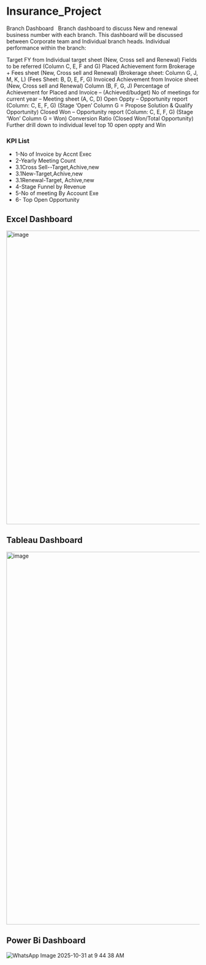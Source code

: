 # Insurance_Project

Branch Dashboard
 
Branch dashboard to discuss New and renewal business number with each branch. This dashboard will be discussed between Corporate team and Individual branch heads.
Individual performance within the branch:

Target FY from Individual target sheet (New, Cross sell and Renewal) Fields to be referred (Column C, E, F and G)
Placed Achievement form Brokerage + Fees sheet (New, Cross sell and Renewal) (Brokerage sheet: Column G, J, M, K, L) (Fees Sheet: B, D, E, F, G)
Invoiced Achievement from Invoice sheet (New, Cross sell and Renewal) Column (B, F, G, J)
Percentage of Achievement for Placed and Invoice – (Achieved/budget)
No of meetings for current year – Meeting sheet (A, C, D)
Open Oppty – Opportunity report (Column: C, E, F, G) (Stage ‘Open’ Column G = Propose Solution & Qualify Opportunity)
Closed Won – Opportunity report (Column: C, E, F, G) (Stage ‘Won’ Column G = Won)
Conversion Ratio (Closed Won/Total Opportunity)
Further drill down to individual level top 10 open oppty and Win 
 
 
### KPI List
* 1-No of Invoice by Accnt Exec
* 2-Yearly Meeting Count
 
* 3.1Cross Sell--Target,Achive,new
* 3.1New-Target,Achive,new
* 3.1Renewal-Target, Achive,new
 
* 4-Stage Funnel by Revenue
* 5-No of meeting By Account Exe
* 6- Top Open Opportunity

## Excel Dashboard
<img width="1213" height="766" alt="image" src="https://github.com/user-attachments/assets/a1141473-a798-4179-89cd-8f647ef3356c" />

## Tableau Dashboard
<img width="1919" height="972" alt="image" src="https://github.com/user-attachments/assets/9571a38a-282c-4e85-a53b-529f3d2e52d0" />

## Power Bi Dashboard
![WhatsApp Image 2025-10-31 at 9 44 38 AM](https://github.com/user-attachments/assets/391250aa-4f20-41fc-8933-e417585afa97)







